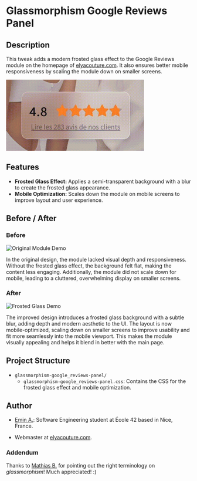 # Glassmorphism Google Reviews Panel

## Description

This tweak adds a modern frosted glass effect to the Google Reviews module on the homepage of [elyacouture.com](https://elyacouture.com). It also ensures better mobile responsiveness by scaling the module down on smaller screens.

![Frosted Glass Effect Close-Up](assets/glassmorphism-close-up.gif)

## Features

- **Frosted Glass Effect:** Applies a semi-transparent background with a blur to create the frosted glass appearance.
- **Mobile Optimization:** Scales down the module on mobile screens to improve layout and user experience.

## Before / After

### Before

![Original Module Demo](assets/original_module-demo.gif)

In the original design, the module lacked visual depth and responsiveness. Without the frosted glass effect, the background felt flat, making the content less engaging. Additionally, the module did not scale down for mobile, leading to a cluttered, overwhelming display on smaller screens.

### After

![Frosted Glass Demo](assets/glassmorphism-demo.gif)

The improved design introduces a frosted glass background with a subtle blur, adding depth and modern aesthetic to the UI. The layout is now mobile-optimized, scaling down on smaller screens to improve usability and fit more seamlessly into the mobile viewport. This makes the module visually appealing and helps it blend in better with the main page.

## Project Structure

- `glassmorphism-google_reviews-panel/`
  - `glassmorphism-google_reviews-panel.css`: Contains the CSS for the frosted glass effect and mobile optimization.


## Author

- [Emin A.](https://github.com/emayia): Software Engineering student at École 42 based in Nice, France.

- Webmaster at [elyacouture.com](https://elyacouture.com).


### Addendum
Thanks to [Mathias B.](https://github.com/matubu) for pointing out the right terminology on *glassmorphism*! Much appreciated! :)
